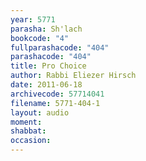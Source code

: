 ```yaml
---
year: 5771
parasha: Sh'lach
bookcode: "4"
fullparashacode: "404"
parashacode: "404"
title: Pro Choice
author: Rabbi Eliezer Hirsch
date: 2011-06-18
archivecode: 57714041
filename: 5771-404-1
layout: audio
moment: 
shabbat: 
occasion: 
---
```

